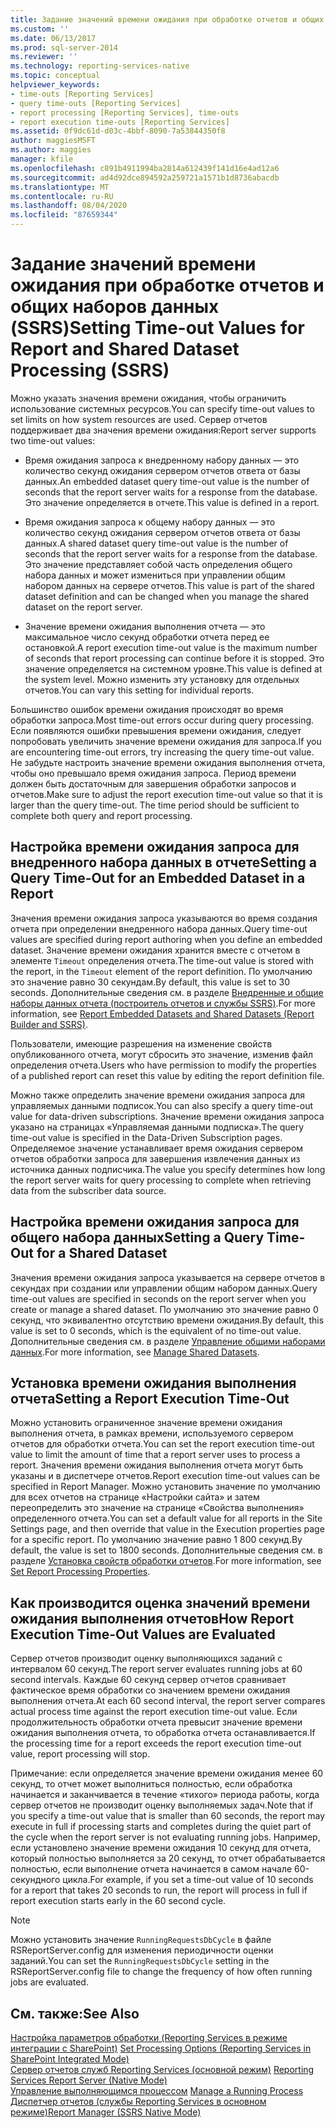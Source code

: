 ```yaml
---
title: Задание значений времени ожидания при обработке отчетов и общих наборов данных (SSRS) | Документы Майкрософт
ms.custom: ''
ms.date: 06/13/2017
ms.prod: sql-server-2014
ms.reviewer: ''
ms.technology: reporting-services-native
ms.topic: conceptual
helpviewer_keywords:
- time-outs [Reporting Services]
- query time-outs [Reporting Services]
- report processing [Reporting Services], time-outs
- report execution time-outs [Reporting Services]
ms.assetid: 0f9dc61d-d03c-4bbf-8090-7a53844350f8
author: maggiesMSFT
ms.author: maggies
manager: kfile
ms.openlocfilehash: c891b4911994ba2814a612439f141d16e4ad12a6
ms.sourcegitcommit: ad4d92dce894592a259721a1571b1d8736abacdb
ms.translationtype: MT
ms.contentlocale: ru-RU
ms.lasthandoff: 08/04/2020
ms.locfileid: "87659344"
---
```

# <a name="setting-time-out-values-for-report-and-shared-dataset-processing-ssrs"></a><span data-ttu-id="dc817-102">Задание значений времени ожидания при обработке отчетов и общих наборов данных (SSRS)</span><span class="sxs-lookup"><span data-stu-id="dc817-102">Setting Time-out Values for Report and Shared Dataset Processing (SSRS)</span></span>
  <span data-ttu-id="dc817-103">Можно указать значения времени ожидания, чтобы ограничить использование системных ресурсов.</span><span class="sxs-lookup"><span data-stu-id="dc817-103">You can specify time-out values to set limits on how system resources are used.</span></span> <span data-ttu-id="dc817-104">Сервер отчетов поддерживает два значения времени ожидания:</span><span class="sxs-lookup"><span data-stu-id="dc817-104">Report server supports two time-out values:</span></span>  
  
-   <span data-ttu-id="dc817-105">Время ожидания запроса к внедренному набору данных — это количество секунд ожидания сервером отчетов ответа от базы данных.</span><span class="sxs-lookup"><span data-stu-id="dc817-105">An embedded dataset query time-out value is the number of seconds that the report server waits for a response from the database.</span></span> <span data-ttu-id="dc817-106">Это значение определяется в отчете.</span><span class="sxs-lookup"><span data-stu-id="dc817-106">This value is defined in a report.</span></span>  
  
-   <span data-ttu-id="dc817-107">Время ожидания запроса к общему набору данных — это количество секунд ожидания сервером отчетов ответа от базы данных.</span><span class="sxs-lookup"><span data-stu-id="dc817-107">A shared dataset query time-out value is the number of seconds that the report server waits for a response from the database.</span></span> <span data-ttu-id="dc817-108">Это значение представляет собой часть определения общего набора данных и может измениться при управлении общим набором данных на сервере отчетов.</span><span class="sxs-lookup"><span data-stu-id="dc817-108">This value is part of the shared dataset definition and can be changed when you manage the shared dataset on the report server.</span></span>  
  
-   <span data-ttu-id="dc817-109">Значение времени ожидания выполнения отчета — это максимальное число секунд обработки отчета перед ее остановкой.</span><span class="sxs-lookup"><span data-stu-id="dc817-109">A report execution time-out value is the maximum number of seconds that report processing can continue before it is stopped.</span></span> <span data-ttu-id="dc817-110">Это значение определяется на системном уровне.</span><span class="sxs-lookup"><span data-stu-id="dc817-110">This value is defined at the system level.</span></span> <span data-ttu-id="dc817-111">Можно изменить эту установку для отдельных отчетов.</span><span class="sxs-lookup"><span data-stu-id="dc817-111">You can vary this setting for individual reports.</span></span>  
  
 <span data-ttu-id="dc817-112">Большинство ошибок времени ожидания происходят во время обработки запроса.</span><span class="sxs-lookup"><span data-stu-id="dc817-112">Most time-out errors occur during query processing.</span></span> <span data-ttu-id="dc817-113">Если появляются ошибки превышения времени ожидания, следует попробовать увеличить значение времени ожидания для запроса.</span><span class="sxs-lookup"><span data-stu-id="dc817-113">If you are encountering time-out errors, try increasing the query time-out value.</span></span> <span data-ttu-id="dc817-114">Не забудьте настроить значение времени ожидания выполнения отчета, чтобы оно превышало время ожидания запроса. Период времени должен быть достаточным для завершения обработки запросов и отчетов.</span><span class="sxs-lookup"><span data-stu-id="dc817-114">Make sure to adjust the report execution time-out value so that it is larger than the query time-out. The time period should be sufficient to complete both query and report processing.</span></span>  
  
## <a name="setting-a-query-time-out-for-an-embedded-dataset-in-a-report"></a><span data-ttu-id="dc817-115">Настройка времени ожидания запроса для внедренного набора данных в отчете</span><span class="sxs-lookup"><span data-stu-id="dc817-115">Setting a Query Time-Out for an Embedded Dataset in a Report</span></span>  
 <span data-ttu-id="dc817-116">Значения времени ожидания запроса указываются во время создания отчета при определении внедренного набора данных.</span><span class="sxs-lookup"><span data-stu-id="dc817-116">Query time-out values are specified during report authoring when you define an embedded dataset.</span></span> <span data-ttu-id="dc817-117">Значение времени ожидания хранится вместе с отчетом в элементе `Timeout` определения отчета.</span><span class="sxs-lookup"><span data-stu-id="dc817-117">The time-out value is stored with the report, in the `Timeout` element of the report definition.</span></span> <span data-ttu-id="dc817-118">По умолчанию это значение равно 30 секундам.</span><span class="sxs-lookup"><span data-stu-id="dc817-118">By default, this value is set to 30 seconds.</span></span> <span data-ttu-id="dc817-119">Дополнительные сведения см. в разделе [Внедренные и общие наборы данных отчета (построитель отчетов и службы SSRS)](../report-data/report-embedded-datasets-and-shared-datasets-report-builder-and-ssrs.md).</span><span class="sxs-lookup"><span data-stu-id="dc817-119">For more information, see [Report Embedded Datasets and Shared Datasets &#40;Report Builder and SSRS&#41;](../report-data/report-embedded-datasets-and-shared-datasets-report-builder-and-ssrs.md).</span></span>  
  
 <span data-ttu-id="dc817-120">Пользователи, имеющие разрешения на изменение свойств опубликованного отчета, могут сбросить это значение, изменив файл определения отчета.</span><span class="sxs-lookup"><span data-stu-id="dc817-120">Users who have permission to modify the properties of a published report can reset this value by editing the report definition file.</span></span>  
  
 <span data-ttu-id="dc817-121">Можно также определить значение времени ожидания запроса для управляемых данными подписок.</span><span class="sxs-lookup"><span data-stu-id="dc817-121">You can also specify a query time-out value for data-driven subscriptions.</span></span> <span data-ttu-id="dc817-122">Значение времени ожидания запроса указано на страницах «Управляемая данными подписка».</span><span class="sxs-lookup"><span data-stu-id="dc817-122">The query time-out value is specified in the Data-Driven Subscription pages.</span></span> <span data-ttu-id="dc817-123">Определяемое значение устанавливает время ожидания сервером отчетов обработки запроса для завершения извлечения данных из источника данных подписчика.</span><span class="sxs-lookup"><span data-stu-id="dc817-123">The value you specify determines how long the report server waits for query processing to complete when retrieving data from the subscriber data source.</span></span>  
  
## <a name="setting-a-query-time-out-for-a-shared-dataset"></a><span data-ttu-id="dc817-124">Настройка времени ожидания запроса для общего набора данных</span><span class="sxs-lookup"><span data-stu-id="dc817-124">Setting a Query Time-Out for a Shared Dataset</span></span>  
 <span data-ttu-id="dc817-125">Значения времени ожидания запроса указывается на сервере отчетов в секундах при создании или управлении общим набором данных.</span><span class="sxs-lookup"><span data-stu-id="dc817-125">Query time-out values are specified in seconds on the report server when you create or manage a shared dataset.</span></span> <span data-ttu-id="dc817-126">По умолчанию это значение равно 0 секунд, что эквивалентно отсутствию времени ожидания.</span><span class="sxs-lookup"><span data-stu-id="dc817-126">By default, this value is set to 0 seconds, which is the equivalent of no time-out value.</span></span> <span data-ttu-id="dc817-127">Дополнительные сведения см. в разделе [Управление общими наборами данных](../report-data/manage-shared-datasets.md).</span><span class="sxs-lookup"><span data-stu-id="dc817-127">For more information, see [Manage Shared Datasets](../report-data/manage-shared-datasets.md).</span></span>  
  
## <a name="setting-a-report-execution-time-out"></a><span data-ttu-id="dc817-128">Установка времени ожидания выполнения отчета</span><span class="sxs-lookup"><span data-stu-id="dc817-128">Setting a Report Execution Time-Out</span></span>  
 <span data-ttu-id="dc817-129">Можно установить ограниченное значение времени ожидания выполнения отчета, в рамках времени, используемого сервером отчетов для обработки отчета.</span><span class="sxs-lookup"><span data-stu-id="dc817-129">You can set the report execution time-out value to limit the amount of time that a report server uses to process a report.</span></span> <span data-ttu-id="dc817-130">Значения времени ожидания выполнения отчета могут быть указаны и в диспетчере отчетов.</span><span class="sxs-lookup"><span data-stu-id="dc817-130">Report execution time-out values can be specified in Report Manager.</span></span> <span data-ttu-id="dc817-131">Можно установить значение по умолчанию для всех отчетов на странице «Настройки сайта» и затем переопределить это значение на странице «Свойства выполнения» определенного отчета.</span><span class="sxs-lookup"><span data-stu-id="dc817-131">You can set a default value for all reports in the Site Settings page, and then override that value in the Execution properties page for a specific report.</span></span> <span data-ttu-id="dc817-132">По умолчанию значение равно 1 800 секунд.</span><span class="sxs-lookup"><span data-stu-id="dc817-132">By default, the value is set to 1800 seconds.</span></span> <span data-ttu-id="dc817-133">Дополнительные сведения см. в разделе [Установка свойств обработки отчетов](set-report-processing-properties.md).</span><span class="sxs-lookup"><span data-stu-id="dc817-133">For more information, see [Set Report Processing Properties](set-report-processing-properties.md).</span></span>  
  
## <a name="how-report-execution-time-out-values-are-evaluated"></a><span data-ttu-id="dc817-134">Как производится оценка значений времени ожидания выполнения отчетов</span><span class="sxs-lookup"><span data-stu-id="dc817-134">How Report Execution Time-Out Values are Evaluated</span></span>  
 <span data-ttu-id="dc817-135">Сервер отчетов производит оценку выполняющихся заданий с интервалом 60 секунд.</span><span class="sxs-lookup"><span data-stu-id="dc817-135">The report server evaluates running jobs at 60 second intervals.</span></span> <span data-ttu-id="dc817-136">Каждые 60 секунд сервер отчетов сравнивает фактическое время обработки со значением времени ожидания выполнения отчета.</span><span class="sxs-lookup"><span data-stu-id="dc817-136">At each 60 second interval, the report server compares actual process time against the report execution time-out value.</span></span> <span data-ttu-id="dc817-137">Если продолжительность обработки отчета превысит значение времени ожидания выполнения отчета, то обработка отчета останавливается.</span><span class="sxs-lookup"><span data-stu-id="dc817-137">If the processing time for a report exceeds the report execution time-out value, report processing will stop.</span></span>  
  
 <span data-ttu-id="dc817-138">Примечание: если определяется значение времени ожидания менее 60 секунд, то отчет может выполниться полностью, если обработка начинается и заканчивается в течение «тихого» периода работы, когда сервер отчетов не производит оценку выполняемых задач.</span><span class="sxs-lookup"><span data-stu-id="dc817-138">Note that if you specify a time-out value that is smaller than 60 seconds, the report may execute in full if processing starts and completes during the quiet part of the cycle when the report server is not evaluating running jobs.</span></span> <span data-ttu-id="dc817-139">Например, если установлено значение времени ожидания 10 секунд для отчета, который полностью выполняется за 20 секунд, то отчет обрабатывается полностью, если выполнение отчета начинается в самом начале 60-секундного цикла.</span><span class="sxs-lookup"><span data-stu-id="dc817-139">For example, if you set a time-out value of 10 seconds for a report that takes 20 seconds to run, the report will process in full if report execution starts early in the 60 second cycle.</span></span>  
  
> [!NOTE]  
>  <span data-ttu-id="dc817-140">Можно установить значение `RunningRequestsDbCycle` в файле RSReportServer.config для изменения периодичности оценки заданий.</span><span class="sxs-lookup"><span data-stu-id="dc817-140">You can set the `RunningRequestsDbCycle` setting in the RSReportServer.config file to change the frequency of how often running jobs are evaluated.</span></span>  
  
## <a name="see-also"></a><span data-ttu-id="dc817-141">См. также:</span><span class="sxs-lookup"><span data-stu-id="dc817-141">See Also</span></span>  
 <span data-ttu-id="dc817-142">[Настройка параметров обработки &#40;Reporting Services в режиме интеграции с SharePoint&#41;](../set-processing-options-reporting-services-in-sharepoint-integrated-mode.md) </span><span class="sxs-lookup"><span data-stu-id="dc817-142">[Set Processing Options &#40;Reporting Services in SharePoint Integrated Mode&#41;](../set-processing-options-reporting-services-in-sharepoint-integrated-mode.md) </span></span>  
 <span data-ttu-id="dc817-143">[Сервер отчетов служб Reporting Services (основной режим)](reporting-services-report-server-native-mode.md) </span><span class="sxs-lookup"><span data-stu-id="dc817-143">[Reporting Services Report Server &#40;Native Mode&#41;](reporting-services-report-server-native-mode.md) </span></span>  
 <span data-ttu-id="dc817-144">[Управление выполняющимся процессом](../subscriptions/manage-a-running-process.md) </span><span class="sxs-lookup"><span data-stu-id="dc817-144">[Manage a Running Process](../subscriptions/manage-a-running-process.md) </span></span>  
 [<span data-ttu-id="dc817-145">Диспетчер отчетов (службы Reporting Services в основном режиме)</span><span class="sxs-lookup"><span data-stu-id="dc817-145">Report Manager  &#40;SSRS Native Mode&#41;</span></span>](../report-manager-ssrs-native-mode.md)  
  
  
